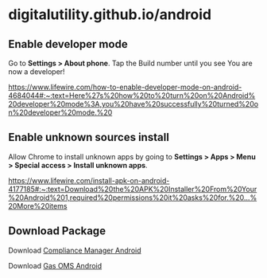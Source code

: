 # digitalutility.github.io/android
<h2>Enable developer mode</h2>

Go to <b>Settings > About phone</b>. Tap the Build number until you see You are now a developer!

https://www.lifewire.com/how-to-enable-developer-mode-on-android-4684044#:~:text=Here%27s%20how%20to%20turn%20on%20Android%20developer%20mode%3A,you%20have%20successfully%20turned%20on%20developer%20mode.%20

<h2>Enable unknown sources install</h2>

Allow Chrome to install unknown apps by going to <b>Settings > Apps > Menu > Special access > Install unknown apps</b>.

https://www.lifewire.com/install-apk-on-android-4177185#:~:text=Download%20the%20APK%20Installer%20From%20Your%20Android%201,required%20permissions%20it%20asks%20for.%20...%20More%20items

<h2>Download Package</h2>

Download <a href=https://digitalutility.github.io/Android/com.MobileView.DU_Inspector.apk>Compliance Manager Android</a>

Download <a href=https://digitalutility.github.io/Android/com.MobileView.DU_GOMS.apk>Gas OMS Android</a> 
<!--
To download package on your mobile device, click on product you wish to download then click on the elipsis '...' next to the file size and select download

![Screenshot_20230323_100551_Chrome](https://user-images.githubusercontent.com/19156856/227265204-3e9be6c6-148e-43a1-9eef-32666ccc5351.jpg)
-->
